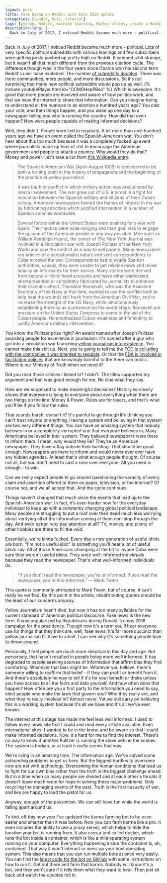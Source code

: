 ```yaml
---
layout: post
title: Farm karma on Reddit with bots 2019 update
categories: [reddit, bots, tutorial]
tags: [python, Reddit, machine learning, Markov chains, create a Reddit bot, Reddit karma farming, make a Reddit bot, Reddit bot, how to karma farm Reddit, Reddit karma farming bots, farm karma with bots, karma farming Reddit, farm karma reddit]
description-long: |-
  Back in July of 2017, I noticed Reddit became much more - political. Lots of very specific political subreddits with various leanings and few subscribers were getting posts pushed up pretty high on Reddit. It seemed a bit strange, but it wasn't all that much different from the previous election cycle. The difference though was in the four years since Obama won his second term Reddit's user base exploded. The number of subreddits doubled. There was more communities, more people, and more discussions. So it's not surprising that many new political subreddits would pop up as well. Which is awesome. It's good that more people are involved and aware of how politics work, and that we have the internet to share that information. Can you imagine trying to understand all the nuances to an election a hundred years ago? You cast your vote, and then things happen, and you wake up one day to a newspaper telling you who is running the country. How did that even happen? How were people capable of making informed decisions?
---
```


Back in July of 2017, I noticed Reddit became much more - political. Lots of very specific political subreddits with various leanings and few subscribers were getting posts pushed up pretty high on Reddit. It seemed a bit strange, but it wasn't all that much different from the previous election cycle. The difference though was in the four years since Obama won his second term Reddit's user base exploded. The number [of subreddits doubled](https://www.statista.com/chart/11882/number-of-subreddits-on-reddit/). There was more communities, more people, and more discussions. So it's not surprising that many new political subreddits would pop up as well. {% include youtubePlayer.html id="CCMGHepPBso" %} Which is awesome. It's good that more people are involved and aware of how politics work, and that we have the internet to share that information. Can you imagine trying to understand all the nuances to an election a hundred years ago? You cast your vote, and then things happen, and you wake up one day to a newspaper telling you who is running the country. How did that even happen? How were people capable of making informed decisions?

Well, they didn't.  People were lied to regularly. A bit more than one-hundred years ago we have an event called the Spanish-American war. You don't hear about this too much because it was a completely fucked up event where journalists made up tons of shit to encourage the American government and people to attack a country. Why would they do that? Money and power. Let's take a cut from [this Wikipedia entry](https://en.wikipedia.org/wiki/Propaganda_of_the_Spanish%E2%80%93American_War).

>The Spanish–American War (April–August 1898) is considered to be both a turning point in the history of propaganda and the beginning of the practice of yellow journalism.
>
>It was the first conflict in which military action was precipitated by media involvement. The war grew out of U.S. interest in a fight for revolution between the Spanish military and citizens of their Cuban colony. American newspapers fanned the flames of interest in the war by fabricating atrocities which justified intervention in a number of Spanish colonies worldwide.
>
>Several forces within the United States were pushing for a war with Spain. Their tactics were wide-ranging and their goal was to engage the opinion of the American people in any way possible. Men such as William Randolph Hearst, the owner of The New York Journal was involved in a circulation war with Joseph Pulitzer of the New York World and saw the conflict as a way to sell papers. Many newspapers ran articles of a sensationalist nature and sent correspondents to Cuba to cover the war. Correspondents had to evade Spanish authorities; usually, they were unable to get reliable news and relied heavily on informants for their stories. Many stories were derived from second or third-hand accounts and were either elaborated, misrepresented or completely fabricated by journalists to enhance their dramatic effect. Theodore Roosevelt, who was the Assistant Secretary of the Navy at this time, wanted to use the conflict both to help heal the wounds still fresh from the American Civil War, and to increase the strength of the US Navy, while simultaneously establishing America as a presence on the world stage. Roosevelt put pressure on the United States Congress to come to the aid of the Cuban people. He emphasized Cuban weakness and femininity to justify America's military intervention.

You know the Pulitzer prize right? An award named after Joseph Pulitzer awarding people for excellence in journalism. It's named after a guy who got into a circulation war launching [yellow journalism into existence](https://en.wikipedia.org/wiki/Yellow_journalism). You cannot make this shit up.  Next, you're going to tell me the [FCC is colluding with the companies it was intented to regulate](https://www.theregister.co.uk/2019/01/25/fcc_accused_of_colluding/). Or that the [FDA is involved in facilitating policies](https://www.lifeextension.com/Magazine/2018/1/As-We-See-It/Page-01) that are knowingly harmful to the American public. Where is our Ministry of Truth when we need it?

Did you read those articles I linked to? I didn't. The titles supported my argument and that was good enough for me. No clue what they say.

How are we supposed to make meaningful decisions? History so clearly shows that everyone is lying to everyone about everything when there are two things on the line: Money & Power. Rules are for losers, and that's what you'll be if you follow the rules.

That sounds harsh, doesn't it? It's painful to go through life thinking you can't trust anyone or anything. Having a system and believing in that system are two very different things. You can have an amazing system that nobody believes in or a completely corrupted one that everyone believes in.  Many Americans believed in their system. They believed newspapers were there to inform them. I mean, why would they lie? They're an American newspaper. They have a flag outside their building. That should be good enough. Newspapers are there to inform and would never ever ever have any hidden agendas. At least that's what enough people thought. Of course not all, but you don't need to cast a ruse over everyone. All you need is enough - to win.

Can we really expect people to go around questioning the veracity of every claim and assertion offered to them on paper, television, or the internet? Of course not, and we all accept that. And the cycle continues.

Things haven't changed that much since the events that lead up to the Spanish-American war. In fact, it's even harder now for the everyday individual to keep up with a constantly changing global political landscape. Many people are struggling to put a roof over their head much less worrying about verifying all of the information coming at them non-stop through the day. And even better, why pay attention at all? TV, movies, and plenty of other hobbies are there to fill the void.

Essentially, we're kinda fucked. Every day a new generation of useful idiots are born. "I'm not a useful idiot" is something you'll hear a lot of useful idiots say. All of those Americans chomping at the bit to invade Cuba were sure they weren't useful idiots. They were well-informed individuals because they read the newspaper. That's what well-informed individuals do.

> “If you don't read the newspaper, you're uninformed. If you read the newspaper, you're mis-informed.”
― Mark Twain

This quote is commonly attributed to Mark Twain, but of course, it can't really be verified. By this point in the article, misattributing quotes should be the least of our concerns anyway.

Yellow Journalism hasn't died, but now it has too many syllables for the current standard of American political discourse. Fake news is the new term. It was popularized by Republicans during Donald Trumps 2018 campaign for the presidency. Though now it's a term you'll hear everyone use for things that they think are, well, fake news. It's far more succinct than yellow journalism I'll have to admit. I can see why it's something people love to throw around.

Personally, I feel people are much more skeptical in this day and age. But perversely, that hasn't resulted in people being more well informed. It has degraded to people seeking sources of information that affirm bias they find comforting. Whatever that bias might be. Whatever you believe, there's someone willing to reaffirm that belief - if they can profit or benefit from it. And there's absolutely no way to tell if it's for your benefit or theirs unless you have access to all the facts and data yourself. And how often does that happen? How often are you a first party to the information you need to say, elect people who make the laws that govern you? Who they really are, and what they're really involved in? Almost never. Yet we still carry on believing this is a working system because it's all we have and it's all we've ever known.

The internet at this stage has made me feel less well informed. I used to follow every news site that I could and read every article available. Even international sites. I wanted to be in the know, and be aware so that I could make informed decisions. Now, it's hard for me to find the interest. There's no way to know if another Pulitzer is running the show behind the scenes. The system is broken, or at least it really seems that way.

We're living in an amazing time. The information age. We've solved some astounding problems to get us here. But the biggest hurdles to overcome now are not with technology. Overcoming the human conditions that lead us to fight for our own bias rather than the truth is the biggest challenge ahead. But in a time when so many people are divided and at each other's throats it doesn't leave much room for hope in solving these major problems. Only recycling the damaging events of the past. Truth is the first casualty of war, and lies are happy to load the pistol for us.

Anyway, enough of the pessimism. We can still have fun while the world is falling apart around us.

To kick off this new year I've updated the karma farming bot to be even easier and smarter than it was before. Now you can farm karma like a pro. It even includes the ability to use a proxy server, which helps to hide the location your bot is running from. It also uses a tool called docker, which runs the bot inside a container, which is like a mini operating system running on your computer. Everything happening inside the container is, uh, contained. That way it won't interact or mess up your host operating system. This also means that you can run multiple bots at once very easily. You can find the [latest code for the bot on GitHub](https://github.com/MrPowerScripts/reddit-karma-farming-bot) with some instructions on how to run it.  Get out there and farm that karma. Nobody will know it's a bot, and they won't care if it tells them what they want to hear. Then just sit back and watch the upvotes roll in.